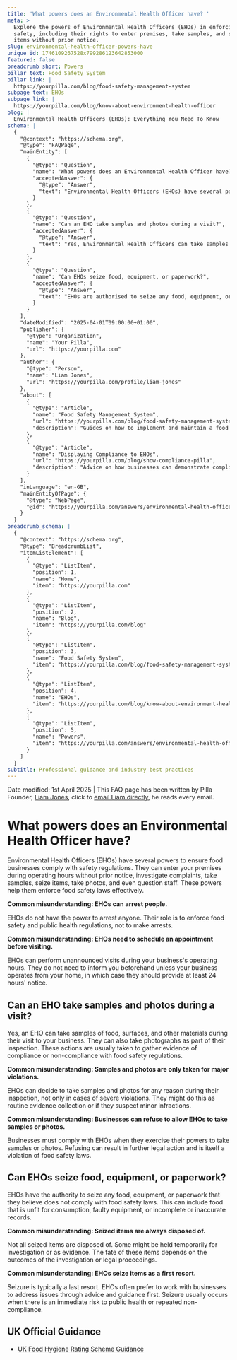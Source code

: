 ```yaml
---
title: 'What powers does an Environmental Health Officer have? '
meta: >
  Explore the powers of Environmental Health Officers (EHOs) in enforcing food
  safety, including their rights to enter premises, take samples, and seize
  items without prior notice.
slug: environmental-health-officer-powers-have
unique id: 1746109267528x799286123642853000
featured: false
breadcrumb short: Powers
pillar text: Food Safety System
pillar link: |
  https://yourpilla.com/blog/food-safety-management-system
subpage text: EHOs
subpage link: |
  https://yourpilla.com/blog/know-about-environment-health-officer
blog: |
  Environmental Health Officers (EHOs): Everything You Need To Know
schema: |
  {
    "@context": "https://schema.org",
    "@type": "FAQPage",
    "mainEntity": [
      {
        "@type": "Question",
        "name": "What powers does an Environmental Health Officer have?",
        "acceptedAnswer": {
          "@type": "Answer",
          "text": "Environmental Health Officers (EHOs) have several powers to ensure compliance with food safety laws, including the ability to enter premises during operating hours without prior notice, investigate complaints, take samples, seize items, take photos, and question staff. These powers are crucial for the effective enforcement of food safety regulations."
        }
      },
      {
        "@type": "Question",
        "name": "Can an EHO take samples and photos during a visit?",
        "acceptedAnswer": {
          "@type": "Answer",
          "text": "Yes, Environmental Health Officers can take samples of food, surfaces, and other materials, and take photographs during their inspections. These actions help them gather evidence of compliance or non-compliance with food safety regulations."
        }
      },
      {
        "@type": "Question",
        "name": "Can EHOs seize food, equipment, or paperwork?",
        "acceptedAnswer": {
          "@type": "Answer",
          "text": "EHOs are authorised to seize any food, equipment, or paperwork they believe does not comply with food safety laws. Seizure usually happens as a last resort and primarily when there is an immediate public health risk or persistent non-compliance."
        }
      }
    ],
    "dateModified": "2025-04-01T09:00:00+01:00",
    "publisher": {
      "@type": "Organization",
      "name": "Your Pilla",
      "url": "https://yourpilla.com"
    },
    "author": {
      "@type": "Person",
      "name": "Liam Jones",
      "url": "https://yourpilla.com/profile/liam-jones"
    },
    "about": [
      {
        "@type": "Article",
        "name": "Food Safety Management System",
        "url": "https://yourpilla.com/blog/food-safety-management-system",
        "description": "Guides on how to implement and maintain a food safety management system that meets compliance and is ready for unannounced EHO visits."
      },
      {
        "@type": "Article",
        "name": "Displaying Compliance to EHOs",
        "url": "https://yourpilla.com/blog/show-compliance-pilla",
        "description": "Advice on how businesses can demonstrate compliance during unannounced visits by Environmental Health Officers."
      }
    ],
    "inLanguage": "en-GB",
    "mainEntityOfPage": {
      "@type": "WebPage",
      "@id": "https://yourpilla.com/answers/environmental-health-officer-powers-have"
    }
  }
breadcrumb_schema: |
  {
    "@context": "https://schema.org",
    "@type": "BreadcrumbList",
    "itemListElement": [
      {
        "@type": "ListItem",
        "position": 1,
        "name": "Home",
        "item": "https://yourpilla.com"
      },
      {
        "@type": "ListItem",
        "position": 2,
        "name": "Blog",
        "item": "https://yourpilla.com/blog"
      },
      {
        "@type": "ListItem",
        "position": 3,
        "name": "Food Safety System",
        "item": "https://yourpilla.com/blog/food-safety-management-system"
      },
      {
        "@type": "ListItem",
        "position": 4,
        "name": "EHOs",
        "item": "https://yourpilla.com/blog/know-about-environment-health-officer"
      },
      {
        "@type": "ListItem",
        "position": 5,
        "name": "Powers",
        "item": "https://yourpilla.com/answers/environmental-health-officer-powers-have"
      }
    ]
  }
subtitle: Professional guidance and industry best practices
---
```


Date modified: 1st April 2025 | This FAQ page has been written by Pilla Founder, [Liam Jones](https://yourpilla.com/profile/liam-jones), click to [email Liam directly](https://mailto:liam@yourpilla.com), he reads every email.

# What powers does an Environmental Health Officer have?

Environmental Health Officers (EHOs) have several powers to ensure food businesses comply with safety regulations. They can enter your premises during operating hours without prior notice, investigate complaints, take samples, seize items, take photos, and even question staff. These powers help them enforce food safety laws effectively.

**Common misunderstanding: EHOs can arrest people.**

EHOs do not have the power to arrest anyone. Their role is to enforce food safety and public health regulations, not to make arrests.

**Common misunderstanding: EHOs need to schedule an appointment before visiting.**

EHOs can perform unannounced visits during your business's operating hours. They do not need to inform you beforehand unless your business operates from your home, in which case they should provide at least 24 hours' notice.

## Can an EHO take samples and photos during a visit?

Yes, an EHO can take samples of food, surfaces, and other materials during their visit to your business. They can also take photographs as part of their inspection. These actions are usually taken to gather evidence of compliance or non-compliance with food safety regulations.

**Common misunderstanding: Samples and photos are only taken for major violations.**

EHOs can decide to take samples and photos for any reason during their inspection, not only in cases of severe violations. They might do this as routine evidence collection or if they suspect minor infractions.

**Common misunderstanding: Businesses can refuse to allow EHOs to take samples or photos.**

Businesses must comply with EHOs when they exercise their powers to take samples or photos. Refusing can result in further legal action and is itself a violation of food safety laws.

## Can EHOs seize food, equipment, or paperwork?

EHOs have the authority to seize any food, equipment, or paperwork that they believe does not comply with food safety laws. This can include food that is unfit for consumption, faulty equipment, or incomplete or inaccurate records.

**Common misunderstanding: Seized items are always disposed of.**

Not all seized items are disposed of. Some might be held temporarily for investigation or as evidence. The fate of these items depends on the outcomes of the investigation or legal proceedings.

**Common misunderstanding: EHOs seize items as a first resort.**

Seizure is typically a last resort. EHOs often prefer to work with businesses to address issues through advice and guidance first. Seizure usually occurs when there is an immediate risk to public health or repeated non-compliance.

## UK Official Guidance

-   [UK Food Hygiene Rating Scheme Guidance](https://www.food.gov.uk/safety-hygiene/food-hygiene-rating-scheme)
